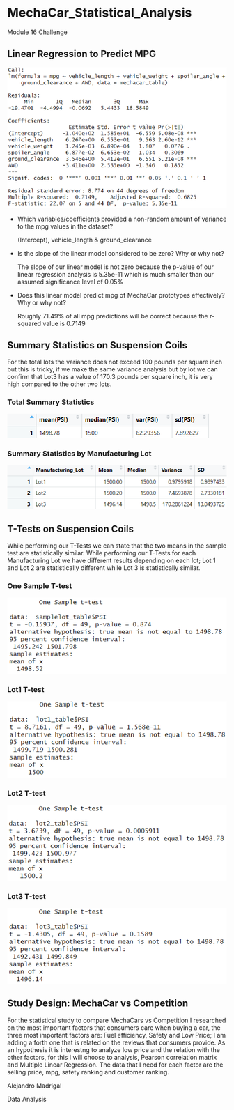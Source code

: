# MechaCar_Statistical_Analysis
Module 16 Challenge

## Linear Regression to Predict MPG

![MechaCarLinearRegression](https://github.com/alosmad/MechaCar_Statistical_Analysis/blob/a2d710ae08f1d53f42cc397c9c4285d5d04dfaa9/MechaCarLinearRegression.png)

- Which variables/coefficients provided a non-random amount of variance to the mpg values in the dataset?

    (Intercept), vehicle_length & ground_clearance
 - Is the slope of the linear model considered to be zero? Why or why not?
 
    The slope of our linear model is not zero because the p-value of our linear regression analysis is 5.35e-11 which is much smaller than our assumed significance level     of 0.05%
 - Does this linear model predict mpg of MechaCar prototypes effectively? Why or why not?
 
    Roughly 71.49% of all mpg predictions will be correct because the r-squared value is 0.7149


## Summary Statistics on Suspension Coils

For the total lots the variance does not exceed 100 pounds per square inch but this is tricky, if we make the same variance analysis but by lot we can confirm that Lot3 has a value of 170.3 pounds per square inch, it is very high compared to the other two lots.

### Total Summary Statistics

![Total_summary](https://github.com/alosmad/MechaCar_Statistical_Analysis/blob/c265413ae1cc5c7f73941825568391948f53e543/Total_summary.png)

### Summary Statistics by Manufacturing Lot

![Lot_summary](https://github.com/alosmad/MechaCar_Statistical_Analysis/blob/4670408b14cebd1a203ecf26ffc3851fcc12f587/Lot_summary.png)

## T-Tests on Suspension Coils

While performing our T-Tests we can state that the two means in the sample test are statistically similar.
While performing our T-Tests for each Manufacturing Lot we have different results depending on each lot; Lot 1 and Lot 2 are statistically different while Lot 3 is statistically similar.

### One Sample T-test
![Onesamplttest](https://github.com/alosmad/MechaCar_Statistical_Analysis/blob/5e7364fcfce6db7399648448195eba59bb59ae0a/Onesamplettest.png)
### Lot1 T-test
![Lot1ttest](https://github.com/alosmad/MechaCar_Statistical_Analysis/blob/5e7364fcfce6db7399648448195eba59bb59ae0a/Lot1ttest.png)
### Lot2 T-test
![Lot2ttest](https://github.com/alosmad/MechaCar_Statistical_Analysis/blob/5e7364fcfce6db7399648448195eba59bb59ae0a/Lot2ttest.png)
### Lot3 T-test
![Lot3ttest](https://github.com/alosmad/MechaCar_Statistical_Analysis/blob/5e7364fcfce6db7399648448195eba59bb59ae0a/Lot3ttest.png)

## Study Design: MechaCar vs Competition

For the statistical study to compare MechaCars vs Competition I researched on the most important factors that consumers care when buying a car, the three most important factors are: Fuel efficiency, Safety and Low Price; I am adding a forth one that is related on the reviews that consumers provide.
As an hypothesis it is interestng to analyze low price and the relation with the other factors, for this I will choose to analysis, Pearson correlation matrix and Multiple Linear Regression.
The data that I need for each factor are the selling price, mpg, safety ranking and customer ranking.


Alejandro Madrigal

Data Analysis
